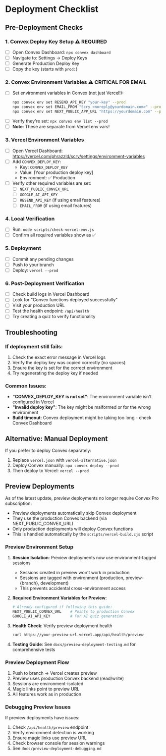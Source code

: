 # Deployment Checklist

## Pre-Deployment Checks

### 1. Convex Deploy Key Setup ⚠️ REQUIRED
- [ ] Open Convex Dashboard: `npx convex dashboard`
- [ ] Navigate to: Settings → Deploy Keys
- [ ] Generate Production Deploy Key
- [ ] Copy the key (starts with `prod:`)

### 2. Convex Environment Variables ⚠️ CRITICAL FOR EMAIL
- [ ] Set environment variables in Convex (not just Vercel!):
  ```bash
  npx convex env set RESEND_API_KEY "your-key" --prod
  npx convex env set EMAIL_FROM "Scry <noreply@yourdomain.com>" --prod
  npx convex env set NEXT_PUBLIC_APP_URL "https://yourdomain.com" --prod
  ```
- [ ] Verify they're set: `npx convex env list --prod`
- [ ] **Note**: These are separate from Vercel env vars!

### 3. Vercel Environment Variables
- [ ] Open Vercel Dashboard: https://vercel.com/phrazzld/scry/settings/environment-variables
- [ ] Add `CONVEX_DEPLOY_KEY`:
  - Key: `CONVEX_DEPLOY_KEY`
  - Value: [Your production deploy key]
  - Environment: ✅ Production
- [ ] Verify other required variables are set:
  - [ ] `NEXT_PUBLIC_CONVEX_URL`
  - [ ] `GOOGLE_AI_API_KEY`
  - [ ] `RESEND_API_KEY` (if using email features)
  - [ ] `EMAIL_FROM` (if using email features)

### 4. Local Verification
- [ ] Run: `node scripts/check-vercel-env.js`
- [ ] Confirm all required variables show as ✅

### 5. Deployment
- [ ] Commit any pending changes
- [ ] Push to your branch
- [ ] Deploy: `vercel --prod`

### 6. Post-Deployment Verification
- [ ] Check build logs in Vercel Dashboard
- [ ] Look for "Convex functions deployed successfully"
- [ ] Visit your production URL
- [ ] Test the health endpoint: `/api/health`
- [ ] Try creating a quiz to verify functionality

## Troubleshooting

### If deployment still fails:
1. Check the exact error message in Vercel logs
2. Verify the deploy key was copied correctly (no spaces)
3. Ensure the key is set for the correct environment
4. Try regenerating the deploy key if needed

### Common Issues:
- **"CONVEX_DEPLOY_KEY is not set"**: The environment variable isn't configured in Vercel
- **"Invalid deploy key"**: The key might be malformed or for the wrong environment
- **Build timeout**: Convex deployment might be taking too long - check Convex Dashboard

## Alternative: Manual Deployment

If you prefer to deploy Convex separately:
1. Replace `vercel.json` with `vercel-alternative.json`
2. Deploy Convex manually: `npx convex deploy --prod`
3. Then deploy to Vercel: `vercel --prod`

## Preview Deployments

As of the latest update, preview deployments no longer require Convex Pro subscription:
- Preview deployments automatically skip Convex deployment
- They use the production Convex backend (via NEXT_PUBLIC_CONVEX_URL)
- Only production deployments will deploy Convex functions
- This is handled automatically by the `scripts/vercel-build.cjs` script

### Preview Environment Setup

1. **Session Isolation**: Preview deployments now use environment-tagged sessions
   - Sessions created in preview won't work in production
   - Sessions are tagged with environment (production, preview-{branch}, development)
   - This prevents accidental cross-environment access

2. **Required Environment Variables for Preview**:
   ```bash
   # Already configured if following this guide:
   NEXT_PUBLIC_CONVEX_URL    # Points to production Convex
   GOOGLE_AI_API_KEY         # For AI quiz generation
   ```

3. **Health Check**: Verify preview deployment health
   ```bash
   curl https://your-preview-url.vercel.app/api/health/preview
   ```

4. **Testing Guide**: See `docs/preview-deployment-testing.md` for comprehensive tests

### Preview Deployment Flow

1. Push to branch → Vercel creates preview
2. Preview uses production Convex backend (read/write)
3. Sessions are environment-isolated
4. Magic links point to preview URL
5. All features work as in production

### Debugging Preview Issues

If preview deployments have issues:
1. Check `/api/health/preview` endpoint
2. Verify environment detection is working
3. Ensure magic links use preview URL
4. Check browser console for session warnings
5. See `docs/preview-deployment-debugging.md`